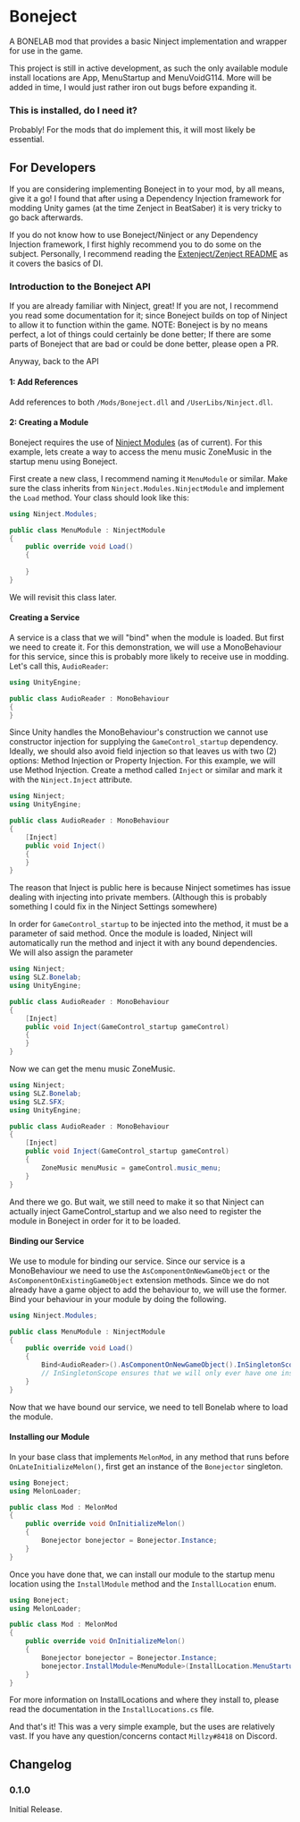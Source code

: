 # Boneject
A BONELAB mod that provides a basic Ninject implementation and wrapper for use in the game.

This project is still in active development, as such the only available module install locations are App, MenuStartup and MenuVoidG114. More will be added in time, I would just rather iron out bugs before expanding it.

### This is installed, do I need it?
Probably! For the mods that do implement this, it will most likely be essential.

## For Developers
If you are considering implementing Boneject in to your mod, by all means, give it a go! I found that after using a Dependency Injection framework for modding Unity games (at the time Zenject in BeatSaber) it is very tricky to go back afterwards.

If you do not know how to use Boneject/Ninject or any Dependency Injection framework, I first highly recommend you to do some  on the subject. Personally, I recommend reading the [Extenject/Zenject README](https://github.com/Mathijs-Bakker/Extenject#what-is-dependency-injection) as it covers the basics of DI.

### Introduction to the Boneject API
If you are already familiar with Ninject, great! If you are not, I recommend you read some documentation for it; since Boneject builds on top of Ninject to allow it to function within the game. NOTE: Boneject is by no means perfect, a lot of things could certainly be done better; If there are some parts of Boneject that are bad or could be done better, please open a PR.

Anyway, back to the API

#### 1: Add References
Add references to both `/Mods/Boneject.dll` and `/UserLibs/Ninject.dll`.

#### 2: Creating a Module
Boneject requires the use of [Ninject Modules](https://github.com/ninject/Ninject/wiki/Modules-and-the-Kernel#modules) (as of current). For this example, lets create a way to access the menu music ZoneMusic in the startup menu using Boneject.

First create a new class, I recommend naming it `MenuModule` or similar. Make sure the class inherits from `Ninject.Modules.NinjectModule` and implement the `Load` method. Your class should look like this:
```csharp
using Ninject.Modules;

public class MenuModule : NinjectModule 
{
    public override void Load()
    {
    
    }
}
```
We will revisit this class later.

#### Creating a Service
A service is a class that we will "bind" when the module is loaded. But first we need to create it. For this demonstration, we will use a MonoBehaviour for this service, since this is probably more likely to receive use in modding. Let's call this, `AudioReader`:
```csharp
using UnityEngine;

public class AudioReader : MonoBehaviour
{
}
```
Since Unity handles the MonoBehaviour's construction we cannot use constructor injection for supplying the `GameControl_startup` dependency. Ideally, we should also avoid field injection so that leaves us with two (2) options: Method Injection or Property Injection. For this example, we will use Method Injection. Create a method called `Inject` or similar and mark it with the `Ninject.Inject` attribute.
```csharp
using Ninject;
using UnityEngine;

public class AudioReader : MonoBehaviour
{
    [Inject]
    public void Inject()
    {
    }
}
```
The reason that Inject is public here is because Ninject sometimes has issue dealing with injecting into private members. (Although this is probably something I could fix in the Ninject Settings somewhere)

In order for `GameControl_startup` to be injected into the method, it must be a parameter of said method. Once the module is loaded, Ninject will automatically run the method and inject it with any bound dependencies. We will also assign the parameter
```csharp
using Ninject;
using SLZ.Bonelab;
using UnityEngine;

public class AudioReader : MonoBehaviour
{
    [Inject]
    public void Inject(GameControl_startup gameControl)
    {
    }
}
```
Now we can get the menu music ZoneMusic.
```csharp
using Ninject;
using SLZ.Bonelab;
using SLZ.SFX;
using UnityEngine;

public class AudioReader : MonoBehaviour
{
    [Inject]
    public void Inject(GameControl_startup gameControl)
    {
        ZoneMusic menuMusic = gameControl.music_menu;
    }
}
```
And there we go. But wait, we still need to make it so that Ninject can actually inject GameControl_startup and we also need to register the module in Boneject in order for it to be loaded.

#### Binding our Service
We use to module for binding our service. Since our service is a MonoBehaviour we need to use the `AsComponentOnNewGameObject` or the `AsComponentOnExistingGameObject` extension methods. Since we do not already have a game object to add the behaviour to, we will use the former. Bind your behaviour in your module by doing the following.
```csharp
using Ninject.Modules;

public class MenuModule : NinjectModule
{
    public override void Load()
    {
        Bind<AudioReader>().AsComponentOnNewGameObject().InSingletonScope();
        // InSingletonScope ensures that we will only ever have one instance of AudioReader bound.
    }
}
```
Now that we have bound our service, we need to tell Bonelab where to load the module.
#### Installing our Module
In your base class that implements `MelonMod`, in any method that runs before `OnLateInitializeMelon()`, first get an instance of the `Bonejector` singleton.
```csharp
using Boneject;
using MelonLoader;

public class Mod : MelonMod 
{
    public override void OnInitializeMelon()
    {
        Bonejector bonejector = Bonejector.Instance;
    }
}
```
Once you have done that, we can install our module to the startup menu location using the `InstallModule` method and the `InstallLocation` enum.
```csharp
using Boneject;
using MelonLoader;

public class Mod : MelonMod 
{
    public override void OnInitializeMelon()
    {
        Bonejector bonejector = Bonejector.Instance;
        bonejector.InstallModule<MenuModule>(InstallLocation.MenuStartup);
    }
}
```
For more information on InstallLocations and where they install to, please read the documentation in the `InstallLocations.cs` file.

And that's it! This was a very simple example, but the uses are relatively vast. If you have any question/concerns contact `Millzy#8418` on Discord.

## Changelog
### 0.1.0
Initial Release.